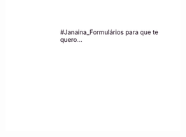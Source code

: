 #Janaina_Formulários para que te quero...
<!DOCTYPE html>
<html lang="pt-br">

<head>
    <title>Formulário</title>
    <meta charset="utf-8" />
    <link rel="stylesheet" type="text/css" href="estilo.css">
    <style>
        .formulario {
            width: 300px;
            padding: 30px;
            border: 2px solid #e211ab29;
            background-color: #0eaf7f38;
        }
        
        .formulario p {
            width: 100%;
            font-size: 1.8em;
        }
        
        .field {
            width: 100%;
            margin: 15px 0;
        }
        
        .field label,
        .field span {
            padding-left: 20px;
            font-size: 1.1em;
            display: block;
            width: 100%;
        }
        
        input[type=text],
        input[type=email],
        textarea {
            width: 90%;
            padding-left: 15px;
            height: 30px;
            line-height: 30px;
            border-radius: 10px;
            border: 1px solid #ccc;
            outline: none;
        }
        
        textarea {
            line-height: 20px;
            padding: 10px;
            height: 90px;
            resize: none;
        }
        
        input[type=submit] {
            display: block;
            background-color: #00FFFF;
            box-shadow: inset 1px 1px 4px 8px rgba(90, 7, 223, 0.15);
            height: 35px;
            border: none;
            outline: 0;
            cursor: pointer;
            width: 100px;
            margin: 0 auto;
            text-align: center;
            border-radius: 15px;
            background-image: linear-gradient(to top, #0c0a8a, #4aadad96, rgb(224 47 185));
        }
        
        p {
            display: block;
            margin-block-start: 1.1em;
            margin-block-end: 1.5em;
            margin-inline-start: 75px;
            margin-inline-end: 0px;
            color: #130313fa;
        }
        
        body {
            width: 300px;
            height: 200px;
            background-color: #fff;
            margin-right: auto;
            margin-left: auto;
        }
    </style>
</head>

<body>
    <form class="formulario" method="post">
        <p> Get in touch</p>

        <div class="field">
            <label for="nome"> Name:</label>
            <input type="text" id="nome" name="nome" placeholder=" Nome*" required>
        </div>




        <div class="field">
            <label for="email"> Email:</label>
            <input type="email" id="email" name="email" placeholder=" E-mail*" required>
        </div>
        <div class="field">
            <label for="Subject">Subject:</label>
            <input type="text" id="subject" name="subject" placeholder="Subject*" required>
        </div>

        </div>
        <div class="field">
            <label for="message"> Message:</label>
            <textarea name="message" id="message" placeholder="Mensage*" required></textarea>
        </div>

        <input type="submit" name="acao" value="Send">
    </form>
</body>

</html>
